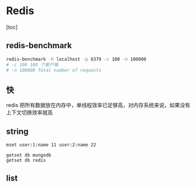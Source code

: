 # Redis

[toc]

## redis-benchmark

```bash
redis-benchmark -h localhost -p 6379 -c 100 -n 100000
# -c 100 100 个客户端
# -n 100000 Total number of requests
```

## 快

redis 把所有数据放在内存中，单线程效率已足够高，对内存系统来说，如果没有上下文切换效率就高

## string

```text
mset user:1:name 11 user:2:name 22

getset db mongodb
getset db redis
```

## list

```text

```
